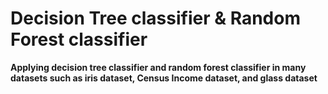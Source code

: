 # Decision Tree classifier & Random Forest classifier

 **Applying decision tree classifier and random forest classifier in many datasets such as iris dataset, Census Income dataset, and glass dataset**
